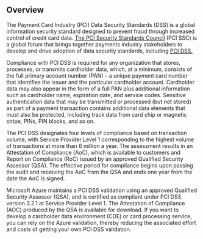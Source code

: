 ## Overview

The Payment Card Industry (PCI) Data Security Standards (DSS) is a global information security standard designed to prevent fraud through increased control of credit card data. [The PCI Security Standards Council](https://www.pcisecuritystandards.org/) (PCI SSC) is a global forum that brings together payments industry stakeholders to develop and drive adoption of data security standards, including [PCI DSS.](https://www.pcisecuritystandards.org/document_library/)

Compliance with PCI DSS is required for any organization that stores, processes, or transmits cardholder data, which, at a minimum, consists of the full primary account number (PAN) – a unique payment card number that identifies the issuer and the particular cardholder account. Cardholder data may also appear in the form of a full PAN plus additional information such as cardholder name, expiration date, and service codes. Sensitive authentication data that may be transmitted or processed (but not stored) as part of a payment transaction contains additional data elements that must also be protected, including track data from card chip or magnetic stripe, PINs, PIN blocks, and so on.

The PCI DSS designates four levels of compliance based on transaction volume, with Service Provider Level 1 corresponding to the highest volume of transactions at more than 6 million a year. The assessment results in an Attestation of Compliance (AoC), which is available to customers and Report on Compliance (RoC) issued by an approved Qualified Security Assessor (QSA). The effective period for compliance begins upon passing the audit and receiving the AoC from the QSA and ends one year from the date the AoC is signed.

Microsoft Azure maintains a PCI DSS validation using an approved Qualified Security Assessor (QSA), and is certified as compliant under PCI DSS version 3.2.1 at Service Provider Level 1. The Attestation of Compliance (AOC) produced by the QSA is available for download. If you want to develop a cardholder data environment (CDE) or card processing service, you can rely on the Azure validation, thereby reducing the associated effort and costs of getting your own PCI DSS validation.